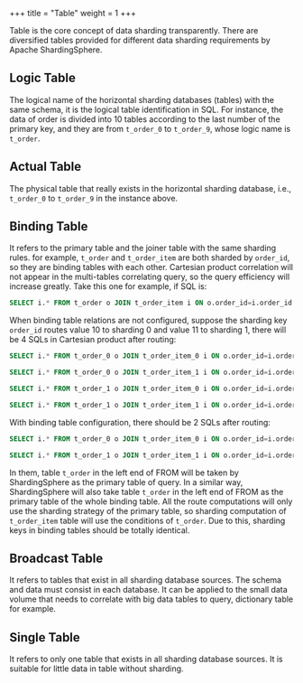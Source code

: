 +++
title = "Table"
weight = 1
+++

Table is the core concept of data sharding transparently. 
There are diversified tables provided for different data sharding requirements by Apache ShardingSphere. 

## Logic Table

The logical name of the horizontal sharding databases (tables) with the same schema, it is the logical table identification in SQL.
For instance, the data of order is divided into 10 tables according to the last number of the primary key, and they are from `t_order_0` to `t_order_9`, whose logic name is `t_order`.

## Actual Table

The physical table that really exists in the horizontal sharding database, i.e., `t_order_0` to `t_order_9` in the instance above.

## Binding Table

It refers to the primary table and the joiner table with the same sharding rules.
for example, `t_order` and `t_order_item` are both sharded by `order_id`, so they are binding tables with each other. 
Cartesian product correlation will not appear in the multi-tables correlating query, so the query efficiency will increase greatly.
Take this one for example, if SQL is:

```sql
SELECT i.* FROM t_order o JOIN t_order_item i ON o.order_id=i.order_id WHERE o.order_id in (10, 11);
```

When binding table relations are not configured, suppose the sharding key `order_id` routes value 10 to sharding 0 and value 11 to sharding 1, there will be 4 SQLs in Cartesian product after routing:

```sql
SELECT i.* FROM t_order_0 o JOIN t_order_item_0 i ON o.order_id=i.order_id WHERE o.order_id in (10, 11);

SELECT i.* FROM t_order_0 o JOIN t_order_item_1 i ON o.order_id=i.order_id WHERE o.order_id in (10, 11);

SELECT i.* FROM t_order_1 o JOIN t_order_item_0 i ON o.order_id=i.order_id WHERE o.order_id in (10, 11);

SELECT i.* FROM t_order_1 o JOIN t_order_item_1 i ON o.order_id=i.order_id WHERE o.order_id in (10, 11);
```

With binding table configuration, there should be 2 SQLs after routing:

```sql
SELECT i.* FROM t_order_0 o JOIN t_order_item_0 i ON o.order_id=i.order_id WHERE o.order_id in (10, 11);

SELECT i.* FROM t_order_1 o JOIN t_order_item_1 i ON o.order_id=i.order_id WHERE o.order_id in (10, 11);
```

In them, table `t_order` in the left end of FROM will be taken by ShardingSphere as the primary table of query.
In a similar way, ShardingSphere will also take table `t_order` in the left end of FROM as the primary table of the whole binding table. 
All the route computations will only use the sharding strategy of the primary table, so sharding computation of `t_order_item` table will use the conditions of `t_order`. 
Due to this, sharding keys in binding tables should be totally identical.

## Broadcast Table

It refers to tables that exist in all sharding database sources. 
The schema and data must consist in each database. 
It can be applied to the small data volume that needs to correlate with big data tables to query, dictionary table for example.

## Single Table

It refers to only one table that exists in all sharding database sources. 
It is suitable for little data in table without sharding.
